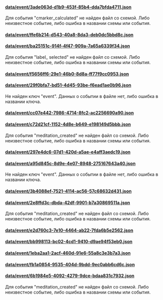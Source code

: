 #### [data/event/3ade063d-d1b9-453f-85b4-dda7bfda4711.json](https://raw.githubusercontent.com/fuzz88/welltory_test/master/data/event/data/event/3ade063d-d1b9-453f-85b4-dda7bfda4711.json)

Для события "cmarker_calculated" не найден файл со схемой. Либо неизвестное событие, либо ошибка в названии схемы или события.

#### [data/event/ffe6b214-d543-40a8-8da3-deb0dc5bbd8c.json](https://raw.githubusercontent.com/fuzz88/welltory_test/master/data/event/data/event/ffe6b214-d543-40a8-8da3-deb0dc5bbd8c.json)

#### [data/event/ba25151c-914f-4f47-909a-7a65a6339f34.json](https://raw.githubusercontent.com/fuzz88/welltory_test/master/data/event/data/event/ba25151c-914f-4f47-909a-7a65a6339f34.json)

Для события "label_       selected" не найден файл со схемой. Либо неизвестное событие, либо ошибка в названии схемы или события.

#### [data/event/f5656ff6-29e1-46b0-8d8a-ff77f9cc0953.json](https://raw.githubusercontent.com/fuzz88/welltory_test/master/data/event/data/event/f5656ff6-29e1-46b0-8d8a-ff77f9cc0953.json)

#### [data/event/29f0bfa7-bd51-4d45-93be-f6ead1ae0b96.json](https://raw.githubusercontent.com/fuzz88/welltory_test/master/data/event/data/event/29f0bfa7-bd51-4d45-93be-f6ead1ae0b96.json)

Не найден ключ "event". Данных о событии в файле нет, либо ошибка в названии ключа.

#### [data/event/cc07e442-7986-4714-8fc2-ac2256690a90.json](https://raw.githubusercontent.com/fuzz88/welltory_test/master/data/event/data/event/cc07e442-7986-4714-8fc2-ac2256690a90.json)

#### [data/event/c72d21cf-1152-4d8e-b649-e198149d5bbb.json](https://raw.githubusercontent.com/fuzz88/welltory_test/master/data/event/data/event/c72d21cf-1152-4d8e-b649-e198149d5bbb.json)

Для события "meditation_created" не найден файл со схемой. Либо неизвестное событие, либо ошибка в названии схемы или события.

#### [data/event/297e4dc6-07d1-420d-a5ae-e4aff3aedc19.json](https://raw.githubusercontent.com/fuzz88/welltory_test/master/data/event/data/event/297e4dc6-07d1-420d-a5ae-e4aff3aedc19.json)

#### [data/event/a95d845c-8d9e-4e07-8948-275167643a40.json](https://raw.githubusercontent.com/fuzz88/welltory_test/master/data/event/data/event/a95d845c-8d9e-4e07-8948-275167643a40.json)

Не найден ключ "event". Данных о событии в файле нет, либо ошибка в названии ключа.

#### [data/event/3b4088ef-7521-4114-ac56-57c68632d431.json](https://raw.githubusercontent.com/fuzz88/welltory_test/master/data/event/data/event/3b4088ef-7521-4114-ac56-57c68632d431.json)

#### [data/event/2e8ffd3c-dbda-42df-9901-b7a30869511a.json](https://raw.githubusercontent.com/fuzz88/welltory_test/master/data/event/data/event/2e8ffd3c-dbda-42df-9901-b7a30869511a.json)

Для события "meditation_created" не найден файл со схемой. Либо неизвестное событие, либо ошибка в названии схемы или события.

#### [data/event/e2d760c3-7e10-4464-ab22-7fda6b5e2562.json](https://raw.githubusercontent.com/fuzz88/welltory_test/master/data/event/data/event/e2d760c3-7e10-4464-ab22-7fda6b5e2562.json)

#### [data/event/bb998113-bc02-4cd1-9410-d9ae94f53eb0.json](https://raw.githubusercontent.com/fuzz88/welltory_test/master/data/event/data/event/bb998113-bc02-4cd1-9410-d9ae94f53eb0.json)

#### [data/event/1eba2aa1-2acf-460d-91e6-55a8c3e3b7a3.json](https://raw.githubusercontent.com/fuzz88/welltory_test/master/data/event/data/event/1eba2aa1-2acf-460d-91e6-55a8c3e3b7a3.json)

#### [data/event/fb1a0854-9535-404d-9bdd-9ec0abb6cd6c.json](https://raw.githubusercontent.com/fuzz88/welltory_test/master/data/event/data/event/fb1a0854-9535-404d-9bdd-9ec0abb6cd6c.json)

#### [data/event/6b1984e5-4092-4279-9dce-bdaa831c7932.json](https://raw.githubusercontent.com/fuzz88/welltory_test/master/data/event/data/event/6b1984e5-4092-4279-9dce-bdaa831c7932.json)

Для события "meditation_created" не найден файл со схемой. Либо неизвестное событие, либо ошибка в названии схемы или события.

